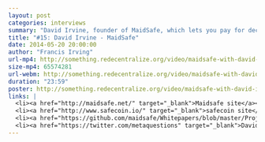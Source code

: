 ```yaml
---
layout: post
categories: interviews
summary: "David Irvine, founder of MaidSafe, which lets you pay for decentralizing storage, computation and bandwidth using a cryptocurrency. Why do this, and how will the economics work?"
title: "#15: David Irvine - MaidSafe"
date: 2014-05-20 20:00:00
author: "Francis Irving"
url-mp4: http://something.redecentralize.org/video/maidsafe-with-david-irvine.mp4
size-mp4: 65574281
url-webm: http://something.redecentralize.org/video/maidsafe-with-david-irvine.webm
duration: "23:59"
poster: http://something.redecentralize.org/video/maidsafe-with-david-irvine.jpg
links: |
  <li><a href="http://maidsafe.net/" target="_blank">Maidsafe site</a></li>
  <li><a href="http://www.safecoin.io/" target="_blank">safecoin site</a></li>
  <li><a href="https://github.com/maidsafe/Whitepapers/blob/master/Project-Safe.md" target="_blank">Whitepaper on SAFE</a></li>
  <li><a href="https://twitter.com/metaquestions" target="_blank">David Irvine's Twitter</a></li>
---
```

